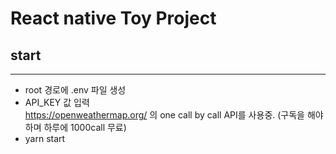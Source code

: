 # React native Toy Project

## start

---

- root 경로에 .env 파일 생성
- API_KEY 값 입력 <br />
  https://openweathermap.org/ 의 one call by call API를 사용중. (구독을 해야하며 하루에 1000call 무료)
- yarn start
